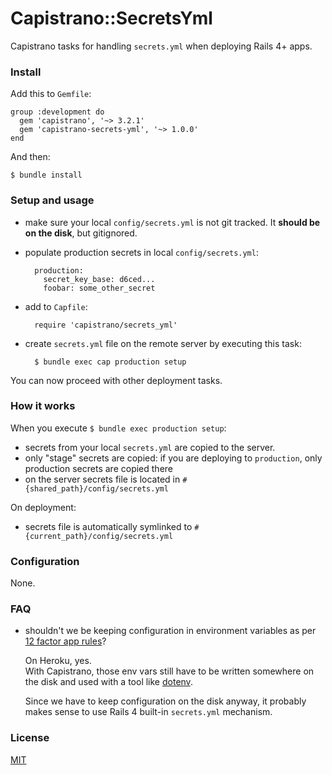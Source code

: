 # Capistrano::SecretsYml

Capistrano tasks for handling `secrets.yml` when deploying Rails 4+ apps.

### Install

Add this to `Gemfile`:

    group :development do
      gem 'capistrano', '~> 3.2.1'
      gem 'capistrano-secrets-yml', '~> 1.0.0'
    end

And then:

    $ bundle install

### Setup and usage

- make sure your local `config/secrets.yml` is not git tracked. It **should be on
  the disk**, but gitignored.

- populate production secrets in local `config/secrets.yml`:

        production:
          secret_key_base: d6ced...
          foobar: some_other_secret

- add to `Capfile`:

        require 'capistrano/secrets_yml'

- create `secrets.yml` file on the remote server by executing this task:

        $ bundle exec cap production setup

You can now proceed with other deployment tasks.

### How it works

When you execute `$ bundle exec production setup`:

- secrets from your local `secrets.yml` are copied to the server.<br/>
- only "stage" secrets are copied: if you are deploying to `production`,
  only production secrets are copied there
- on the server secrets file is located  in `#{shared_path}/config/secrets.yml`

On deployment:

- secrets file is automatically symlinked to `#{current_path}/config/secrets.yml`

### Configuration

None.

### FAQ

- shouldn't we be keeping configuration in environment variables as per
  [12 factor app rules](http://12factor.net/config)?

  On Heroku, yes.<br/>
  With Capistrano, those env vars still have to be written somewhere on the disk
  and used with a tool like [dotenv](https://github.com/bkeepers/dotenv).

  Since we have to keep configuration on the disk anyway, it probably makes
  sense to use Rails 4 built-in `secrets.yml` mechanism.

### License

[MIT](LICENSE.md)
